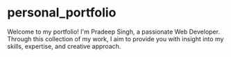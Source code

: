 # personal_portfolio
Welcome to my portfolio! I'm Pradeep Singh, a passionate Web Developer. Through this collection of my work, I aim to provide you with insight into my skills, expertise, and creative approach.
